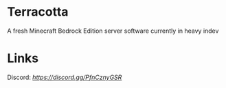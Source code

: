 # Terracotta
A fresh Minecraft Bedrock Edition server software
currently in heavy indev

# Links
Discord: *https://discord.gg/PfnCznyGSR*
